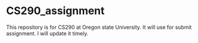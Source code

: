# CS290_assignment
This repository is for CS290 at Oregon state University. It will use for submit assignment. I will update it timely.
